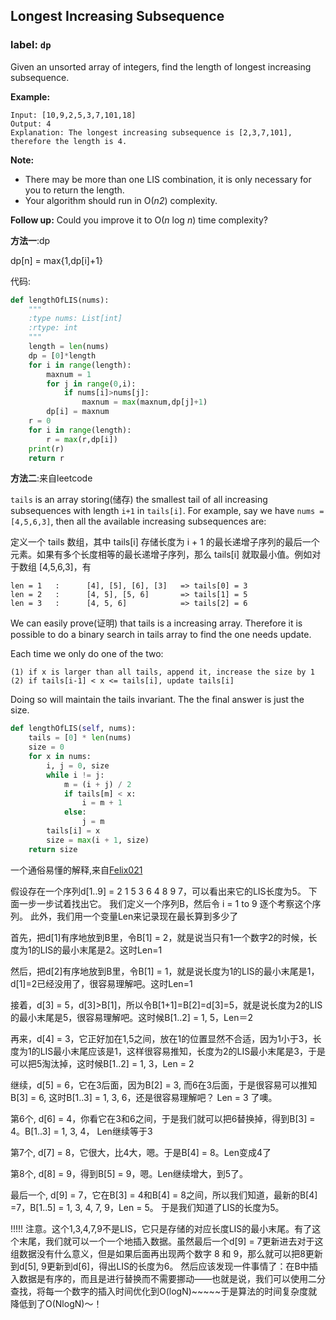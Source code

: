 ## Longest Increasing Subsequence

### label: `dp`

Given an unsorted array of integers, find the length of longest increasing subsequence.

**Example:**

```
Input: [10,9,2,5,3,7,101,18]
Output: 4 
Explanation: The longest increasing subsequence is [2,3,7,101], therefore the length is 4. 
```

**Note:**

- There may be more than one LIS combination, it is only necessary for you to return the length.
- Your algorithm should run in O(*n2*) complexity.

**Follow up:** Could you improve it to O(*n* log *n*) time complexity?

**方法一**:dp

dp[n] = max{1,dp[i]+1}

代码:

``` python
def lengthOfLIS(nums):
    """
    :type nums: List[int]
    :rtype: int
    """
    length = len(nums)
    dp = [0]*length
    for i in range(length):
        maxnum = 1
        for j in range(0,i):
            if nums[i]>nums[j]:
                maxnum = max(maxnum,dp[j]+1)
        dp[i] = maxnum
    r = 0
    for i in range(length):
        r = max(r,dp[i])
    print(r)
    return r
```

**方法二**:来自leetcode

`tails` is an array storing(储存) the smallest tail of all increasing subsequences with length `i+1` in `tails[i]`.
For example, say we have `nums = [4,5,6,3]`, then all the available increasing subsequences are:

定义一个 tails 数组，其中 tails[i] 存储长度为 i + 1 的最长递增子序列的最后一个元素。如果有多个长度相等的最长递增子序列，那么 tails[i] 就取最小值。例如对于数组 [4,5,6,3]，有

```
len = 1   :      [4], [5], [6], [3]   => tails[0] = 3
len = 2   :      [4, 5], [5, 6]       => tails[1] = 5
len = 3   :      [4, 5, 6]            => tails[2] = 6
```

We can easily prove(证明) that tails is a increasing array. Therefore it is possible to do a binary search in tails array to find the one needs update.

Each time we only do one of the two:

```
(1) if x is larger than all tails, append it, increase the size by 1
(2) if tails[i-1] < x <= tails[i], update tails[i]
```

Doing so will maintain the tails invariant. The the final answer is just the size.

```python
def lengthOfLIS(self, nums):
    tails = [0] * len(nums)
    size = 0
    for x in nums:
        i, j = 0, size
        while i != j:
            m = (i + j) / 2
            if tails[m] < x:
                i = m + 1
            else:
                j = m
        tails[i] = x
        size = max(i + 1, size)
    return size
```

 一个通俗易懂的解释,来自[Felix021](https://www.felix021.com/blog/read.php?1587)

假设存在一个序列d[1..9] = 2 1 5 3 6 4 8 9 7，可以看出来它的LIS长度为5。 下面一步一步试着找出它。 我们定义一个序列B，然后令 i = 1 to 9 逐个考察这个序列。 此外，我们用一个变量Len来记录现在最长算到多少了  

首先，把d[1]有序地放到B里，令B[1] = 2，就是说当只有1一个数字2的时候，长度为1的LIS的最小末尾是2。这时Len=1  

然后，把d[2]有序地放到B里，令B[1] = 1，就是说长度为1的LIS的最小末尾是1，d[1]=2已经没用了，很容易理解吧。这时Len=1  

接着，d[3] = 5，d[3]>B[1]，所以令B[1+1]=B[2]=d[3]=5，就是说长度为2的LIS的最小末尾是5，很容易理解吧。这时候B[1..2] = 1, 5，Len＝2  

再来，d[4] = 3，它正好加在1,5之间，放在1的位置显然不合适，因为1小于3，长度为1的LIS最小末尾应该是1，这样很容易推知，长度为2的LIS最小末尾是3，于是可以把5淘汰掉，这时候B[1..2] = 1, 3，Len = 2  

继续，d[5] = 6，它在3后面，因为B[2] = 3, 而6在3后面，于是很容易可以推知B[3] = 6, 这时B[1..3] = 1, 3, 6，还是很容易理解吧？ Len = 3 了噢。 

 第6个, d[6] = 4，你看它在3和6之间，于是我们就可以把6替换掉，得到B[3] = 4。B[1..3] = 1, 3, 4， Len继续等于3  

第7个, d[7] = 8，它很大，比4大，嗯。于是B[4] = 8。Len变成4了  

第8个, d[8] = 9，得到B[5] = 9，嗯。Len继续增大，到5了。  

最后一个, d[9] = 7，它在B[3] = 4和B[4] = 8之间，所以我们知道，最新的B[4] =7，B[1..5] = 1, 3, 4, 7, 9，Len = 5。  于是我们知道了LIS的长度为5。 

 !!!!! 注意。这个1,3,4,7,9不是LIS，它只是存储的对应长度LIS的最小末尾。有了这个末尾，我们就可以一个一个地插入数据。虽然最后一个d[9] = 7更新进去对于这组数据没有什么意义，但是如果后面再出现两个数字 8 和 9，那么就可以把8更新到d[5], 9更新到d[6]，得出LIS的长度为6。  然后应该发现一件事情了：在B中插入数据是有序的，而且是进行替换而不需要挪动——也就是说，我们可以使用二分查找，将每一个数字的插入时间优化到O(logN)~~~~~于是算法的时间复杂度就降低到了O(NlogN)～！